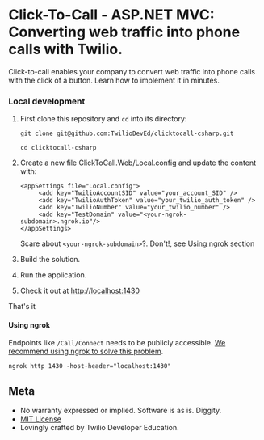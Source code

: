 # Click-To-Call - ASP.NET MVC: Converting web traffic into phone calls with Twilio.
<!---
[![Build status](https://ci.appveyor.com/api/projects/status/j65aeh8inbqlav0s?svg=true)](https://ci.appveyor.com/project/TwilioDevEd/conference-broadcast-csharp)
-->
Click-to-call enables your company to convert web traffic into phone calls with the click of a button. Learn how to implement it in minutes.

### Local development

1. First clone this repository and `cd` into its directory:
   ```
   git clone git@github.com:TwilioDevEd/clicktocall-csharp.git

   cd clicktocall-csharp
   ```

2. Create a new file ClickToCall.Web/Local.config and update the content with:

   ```
   <appSettings file="Local.config">
	    <add key="TwilioAccountSID" value="your_account_SID" />
	    <add key="TwilioAuthToken" value="your_twilio_auth_token" />
	    <add key="TwilioNumber" value="your_twilio_number" />
	    <add key="TestDomain" value="<your-ngrok-subdomain>.ngrok.io"/>
   </appSettings>
   ```
  
    Scare about ```<your-ngrok-subdomain>```?. Don't!, see [Using ngrok](#ngrok) section

3. Build the solution.

4. Run the application.

5. Check it out at [http://localhost:1430](http://localhost:1430)

That's it

#### Using ngrok<a name="ngrok">

Endpoints like `/Call/Connect` needs to be publicly accessible. [We recommend using ngrok to solve this problem](https://www.twilio.com/blog/2015/09/6-awesome-reasons-to-use-ngrok-when-testing-webhooks.html).

```
ngrok http 1430 -host-header="localhost:1430"
```

## Meta

* No warranty expressed or implied. Software is as is. Diggity.
* [MIT License](http://www.opensource.org/licenses/mit-license.html)
* Lovingly crafted by Twilio Developer Education.